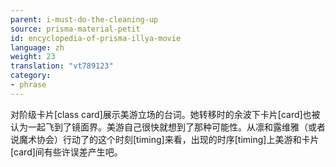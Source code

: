 ```yaml
---
parent: i-must-do-the-cleaning-up
source: prisma-material-petit
id: encyclopedia-of-prisma-illya-movie
language: zh
weight: 23
translation: "vt789123"
category:
- phrase
---
```


对阶级卡片[class card]展示美游立场的台词。她转移时的余波下卡片[card]也被认为一起飞到了镜面界。美游自己很快就想到了那种可能性。从凛和露维雅（或者说魔术协会）行动了的这个时刻[timing]来看，出现的时序[timing]上美游和卡片[card]间有些许误差产生吧。
